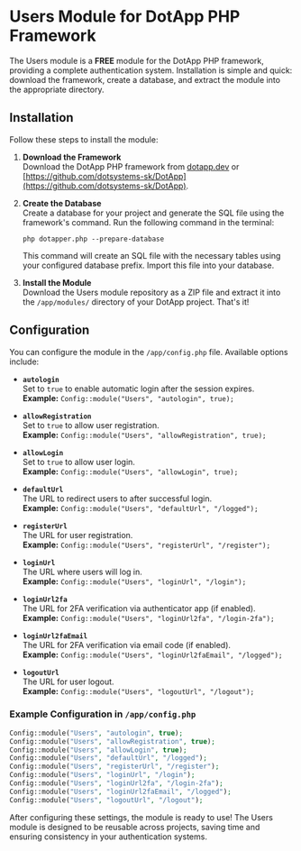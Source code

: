 # Users Module for DotApp PHP Framework

The Users module is a **FREE** module for the DotApp PHP framework, providing a complete authentication system. Installation is simple and quick: download the framework, create a database, and extract the module into the appropriate directory.

## Installation

Follow these steps to install the module:

1. **Download the Framework**  
   Download the DotApp PHP framework from [dotapp.dev](https://dotapp.dev) or [https://github.com/dotsystems-sk/DotApp](https://github.com/dotsystems-sk/DotApp).

2. **Create the Database**  
   Create a database for your project and generate the SQL file using the framework's command. Run the following command in the terminal:  
   ```
   php dotapper.php --prepare-database
   ```  
   This command will create an SQL file with the necessary tables using your configured database prefix. Import this file into your database.

3. **Install the Module**  
   Download the Users module repository as a ZIP file and extract it into the `/app/modules/` directory of your DotApp project. That's it!

## Configuration

You can configure the module in the `/app/config.php` file. Available options include:

- **`autologin`**  
  Set to `true` to enable automatic login after the session expires.  
  **Example:** `Config::module("Users", "autologin", true);`

- **`allowRegistration`**  
  Set to `true` to allow user registration.  
  **Example:** `Config::module("Users", "allowRegistration", true);`

- **`allowLogin`**  
  Set to `true` to allow user login.  
  **Example:** `Config::module("Users", "allowLogin", true);`

- **`defaultUrl`**  
  The URL to redirect users to after successful login.  
  **Example:** `Config::module("Users", "defaultUrl", "/logged");`

- **`registerUrl`**  
  The URL for user registration.  
  **Example:** `Config::module("Users", "registerUrl", "/register");`

- **`loginUrl`**  
  The URL where users will log in.  
  **Example:** `Config::module("Users", "loginUrl", "/login");`

- **`loginUrl2fa`**  
  The URL for 2FA verification via authenticator app (if enabled).  
  **Example:** `Config::module("Users", "loginUrl2fa", "/login-2fa");`

- **`loginUrl2faEmail`**  
  The URL for 2FA verification via email code (if enabled).  
  **Example:** `Config::module("Users", "loginUrl2faEmail", "/logged");`

- **`logoutUrl`**  
  The URL for user logout.  
  **Example:** `Config::module("Users", "logoutUrl", "/logout");`

### Example Configuration in `/app/config.php`

```php
Config::module("Users", "autologin", true);
Config::module("Users", "allowRegistration", true);
Config::module("Users", "allowLogin", true);
Config::module("Users", "defaultUrl", "/logged");
Config::module("Users", "registerUrl", "/register");
Config::module("Users", "loginUrl", "/login");
Config::module("Users", "loginUrl2fa", "/login-2fa");
Config::module("Users", "loginUrl2faEmail", "/logged");
Config::module("Users", "logoutUrl", "/logout");
```

After configuring these settings, the module is ready to use! The Users module is designed to be reusable across projects, saving time and ensuring consistency in your authentication systems.